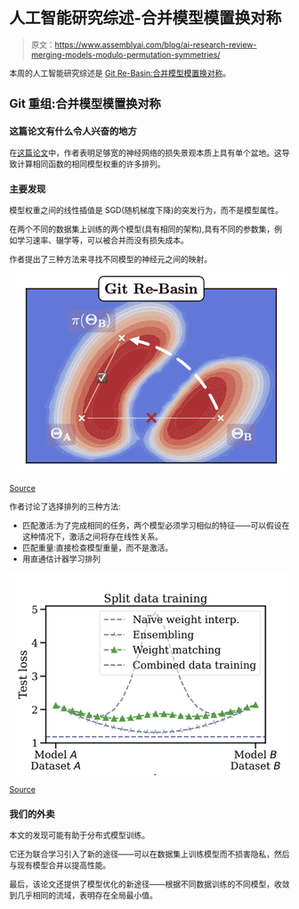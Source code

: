 # 人工智能研究综述-合并模型模置换对称

> 原文：<https://www.assemblyai.com/blog/ai-research-review-merging-models-modulo-permutation-symmetries/>

本周的人工智能研究综述是 [Git Re-Basin:合并模型模置换对称](https://arxiv.org/pdf/2209.04836.pdf)。

## Git 重组:合并模型模置换对称

### 这篇论文有什么令人兴奋的地方

在[这篇论文](https://arxiv.org/pdf/2209.04836.pdf)中，作者表明足够宽的神经网络的损失景观本质上具有单个盆地。这导致计算相同函数的相同模型权重的许多排列。

### 主要发现

模型权重之间的线性插值是 SGD(随机梯度下降)的突发行为，而不是模型属性。

在两个不同的数据集上训练的两个模型(具有相同的架构),具有不同的参数集，例如学习速率、辍学等，可以被合并而没有损失成本。

作者提出了三种方法来寻找不同模型的神经元之间的映射。

![](img/da9dffcde3e15d52d452e74078bd644c.png)

[Source](https://arxiv.org/pdf/2209.04836.pdf)

作者讨论了选择排列的三种方法:

*   匹配激活:为了完成相同的任务，两个模型必须学习相似的特征——可以假设在这种情况下，激活之间将存在线性关系。
*   匹配重量:直接检查模型重量，而不是激活。
*   用直通估计器学习排列

![](img/fd9552286f5b829fd5326e63715b62b6.png)

[Source](https://arxiv.org/pdf/2209.04836.pdf)

### 我们的外卖

本文的发现可能有助于分布式模型训练。

它还为联合学习引入了新的途径——可以在数据集上训练模型而不损害隐私，然后与现有模型合并以提高性能。

最后，该论文还提供了模型优化的新途径——根据不同数据训练的不同模型，收敛到几乎相同的流域，表明存在全局最小值。